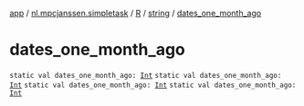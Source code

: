 [app](../../../index.md) / [nl.mpcjanssen.simpletask](../../index.md) / [R](../index.md) / [string](index.md) / [dates_one_month_ago](.)

# dates_one_month_ago

`static val dates_one_month_ago: `[`Int`](https://kotlinlang.org/api/latest/jvm/stdlib/kotlin/-int/index.html)
`static val dates_one_month_ago: `[`Int`](https://kotlinlang.org/api/latest/jvm/stdlib/kotlin/-int/index.html)
`static val dates_one_month_ago: `[`Int`](https://kotlinlang.org/api/latest/jvm/stdlib/kotlin/-int/index.html)
`static val dates_one_month_ago: `[`Int`](https://kotlinlang.org/api/latest/jvm/stdlib/kotlin/-int/index.html)